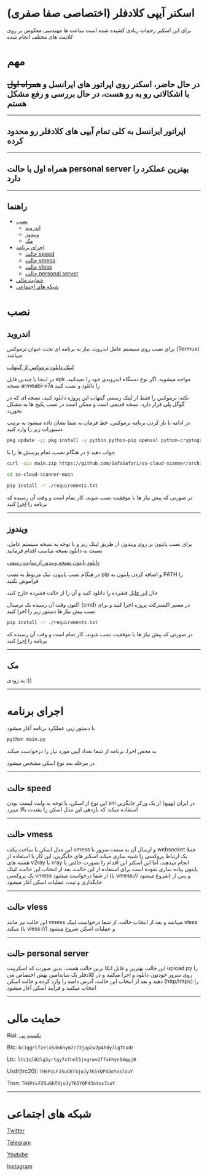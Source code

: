 # اسکنر آیپی کلادفلر (اختصاصی صفا صفری)

برای این اسکنر زحمات زیادی کشیده شده است
ساعت ها مهندسی معکوس بر روی کلاینت های مختلف انجام شده


# مهم
## در حال حاضر، اسکنر روی اپراتور های ایرانسل و ~~همراه اول~~ با اشکالاتی رو به رو هست، در حال بررسی و رفع مشکل هستم
---
## اپراتور ایرانسل به کلی تمام آیپی های کلادفلر رو محدود کرده
---
## همراه اول با حالت personal server بهترین عملکرد را دارد
---
## راهنما
* [نصب](#نصب)
    * [اندروید](#اندروید)
    * [ویندوز](#ویندوز)
    * [مک](#مک)
* [اجرای برنامه](#اجرای-برنامه)
    * [حالت speed](#حالت-speed)
    * [حالت vmess](#حالت-vmess)
    * [حالت vless](#حالت-vless)
    * [حالت personal server](#حالت-personal-server)
* [حمایت مالی](#حمایت-مالی)
* [شبکه های اجتماعی](#شبکه-های-اجتماعی)

# نصب
## اندروید

برای نصب روی سیستم عامل اندروید، نیاز به برنامه ای تحت عنوان ترموکس (Termux) میباشد

[لینک دانلود ترموکس از گیتهاب](https://github.com/termux/termux-app/releases/)

در اینجا با چندین فایل apk مواجه میشوید. اگر نوع دستگاه اندرویدی خود را نمیدانید، نسخه armeabi-v7a را دانلود و نصب کنید

نکته: ترموکس را فقط از لینک رسمی گیتهاب این پروژه دانلود کنید، نسخه ای که در گوگل پلی قرار دارد، نسخه قدیمی است و ممکن است در نصب پکیج ها به مشکل بخورید

در ادامه با باز کردن برنامه ترموکس، خط فرمان به شما نشان داده میشود
به ترتیب دستورات زیر را وارد کنید

```bash
pkg update -y; pkg install -y python python-pip openssl python-cryptography
```

در هنگام نصب، تمام پرسش ها را با `y` جواب دهید

```bash
curl -sLo main.zip https://github.com/SafaSafari/ss-cloud-scanner/archive/refs/heads/main.zip && unzip -qq main.zip && rm main.zip`

cd ss-cloud-scanner-main

pip install -r ./requirements.txt
```

در صورتی که پیش نیاز ها با موفقیت نصب شوند، کار تمام است و وقت آن رسیده که برنامه را [اجرا](#اجرای-برنامه) کنید

---
## ویندوز

برای نصب پایتون بر روی ویندوز، از طریق لینک زیر و با توجه به نسخه سیستم عامل، نسبت به دانلود نسخه مناسب اقدام فرمایید

[دانلود پایتون نسخه ویندوز از سایت رسمی](https://www.python.org/downloads/windows/)

در هنگام نصب پایتون، تیک مربوط به نصب pip و اضافه کردن پایتون به PATH را فراموش نکنید

حال [این فایل](https://github.com/SafaSafari/ss-cloud-scanner/archive/refs/heads/main.zip) فشرده را دانلود کنید و آن را از حالت فشرده خارج کنید

اکنون وقت آن رسیده یک ترمینال (cmd) در مسیر اکسترکت پروژه اجرا کنید و برای نصب پیش نیاز ها دستور زیر را اجرا کنید

```bash
pip install -r ./requirements.txt
```

در صورتی که پیش نیاز ها با موفقیت نصب شوند، کار تمام است و وقت آن رسیده که برنامه را [اجرا](#اجرای-برنامه) کنید

---
## مک
به زودی :))

---
# اجرای برنامه
با دستور زیر، عملکرد برنامه آغاز میشود

```bash
python main.py
```

به محض اجرا، برنامه از شما تعداد آیپی مورد نیاز را درخواست میکند

در مرحله بعد نوع اسکن مشخص میشود

---
## حالت speed
این نوع از اسکن، با توحه به وایت لیست بودن sni در ایران ([منبع](https://twitter.com/safasafari3/status/1643154352326975488)) از یک ورکر جایگزین استفاده میکند که بازدهی این مدل اسکن را بشدت بالا میبرد

---
## حالت vmess
این مدل اسکن با ساخت پکت vmess و ارسال آن به سمت سرور با websocket عملا یک ارتباط پروکسی را شبیه سازی میکند
اسکنر های جایگزین، این کار با استفاده از هسته های v2ray یا xray انجام میدهند، اما این اسکنر این اقدام را بصورت خالص با پایتون پیاده سازی نموده است
برای استفاده از این حالت، بعد از انتخاب این حالت، لینک یک پروکسی vmess از شما درخواست میشود (با vmess:// شروع میشود) و پس از جایگذاری و ثبت، عملیات اسکن آغاز میشود

---
## حالت vless
این حالت نیز مانند vmess میباشد و بعد از انتخاب حالت، از شما درخواست لینک vless میکند (با vless://) و عملیات اسکن شروع میشود

---
## حالت personal server
این حالت بهترین و قابل اتکا ترین حالت هست، بدین صورت که اسکریپت upload.py را روی سرور خودتون دانلود و اجرا میکنید و در کلادفلر یک سابدامین بهش اختصاص می دهید و بعد از انتخاب این حالت، آدرس دامنه را وارد کرده و حالت اسکن (http/https) را انتخاب میکنید و فرآیند اسکن آغاز میشود

---
# حمایت مالی
Rial: [نکست پی](https://nextpay.org/nx/irp/safa)

Btc: `bc1qgrlfzelx6dn6hym7c73jpp2w2p4hdy7lgftudr`

Ltc: `ltc1ql02lg3yrtgy7xfnnl5jvgrwv2ffxkhyn54qyj0`

Usdt(trc20): `TH8PcLF25uGhT4joJy7K5YQP43oYxs7ouY`

Tron: `TH8PcLF25uGhT4joJy7K5YQP43oYxs7ouY`

---
# شبکه های اجتماعی
[Twitter](https://twitter.com/SafaSafari3)

[Telegram](https://SafaSafari.t.me)

[Youtube](https://youtube.com/@SafaSafari)

[Instagram](https://instagram.com/SafaSafari.ss)